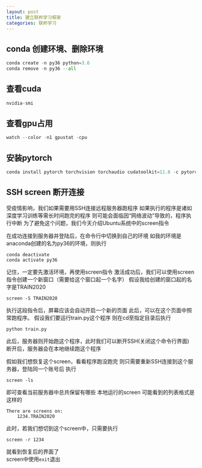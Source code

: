 ```yaml
---
layout: post
title: 建立联邦学习框架
categories: 联邦学习
---
```


## conda 创建环境、删除环境
``` python
conda create -n py36 python=3.6 
conda remove -n py36 --all
```

## 查看cuda
``` python
nvidia-smi
```

## 查看gpu占用
``` python
watch --color -n1 gpustat -cpu
```

## 安装pytorch
``` python 
conda install pytorch torchvision torchaudio cudatoolkit=11.6 -c pytorch -c conda-forge
```

## SSH screen 断开连接
受疫情影响，我们如果需要用SSH连接远程服务器跑程序
如果执行的程序是诸如深度学习训练等需长时间跑完的程序
则可能会面临因“网络波动”导致的，程序执行中断
为了避免这个问题，我们今天介绍Ubuntu系统中的screen指令

在成功连接到服务器并登陆后，在命令行中切换到自己的环境
如我的环境是anaconda创建的名为py36的环境，则执行
```
conda deactivate
conda activate py36
```
记住，一定要先激活环境，再使用screen指令
激活成功后，我们可以使用screen指令创建一个新窗口（需要给这个窗口起一个名字）
假设我给创建的窗口起的名字是TRAIN2020
```
screen -S TRAIN2020
```
执行这段指令后，屏幕应该会自动开启一个新的页面
此后，可以在这个页面中照常跑程序。
假设我们要运行train.py这个程序
则在cd至指定目录后执行
```
python train.py
```
此后，服务器则开始跑这个程序，此时我们可以断开SSH(关闭这个命令行界面)
断开后，服务器会在本地继续跑这个程序

假如我们想恢复这个screen，看看程序跑没跑完
则只需要重新SSH连接到这个服务器，登陆同一个账号后
执行
```
screen -ls
```
即可查看当前服务器中总共保留有哪些 本地运行的screen
可能看到的列表格式是这样的
```
There are screens on:
	1234.TRAIN2020
```
此时，若我们想切到这个screen中，只需要执行
```
screen -r 1234
```
就看到恢复后的界面了  
screen中使用`exit`退出  
